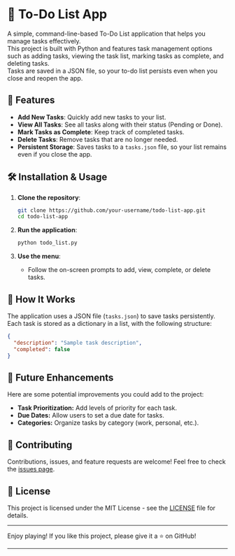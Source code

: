 # 📝 To-Do List App

A simple, command-line-based To-Do List application that helps you manage tasks effectively. <br>
This project is built with Python and features task management options such as adding tasks, viewing the task list, marking tasks as complete, and deleting tasks. <br>
 Tasks are saved in a JSON file, so your to-do list persists even when you close and reopen the app. <br>

## 🚀 Features

- **Add New Tasks**: Quickly add new tasks to your list.
- **View All Tasks**: See all tasks along with their status (Pending or Done).
- **Mark Tasks as Complete**: Keep track of completed tasks.
- **Delete Tasks**: Remove tasks that are no longer needed.
- **Persistent Storage**: Saves tasks to a `tasks.json` file, so your list remains even if you close the app.

## 🛠️ Installation & Usage

1. **Clone the repository**:
    ```bash
    git clone https://github.com/your-username/todo-list-app.git
    cd todo-list-app
    ```

2. **Run the application**:
    ```bash
    python todo_list.py
    ```

3. **Use the menu**:
   - Follow the on-screen prompts to add, view, complete, or delete tasks.

## 📖 How It Works

The application uses a JSON file (`tasks.json`) to save tasks persistently. Each task is stored as a dictionary in a list, with the following structure:

```json
{
  "description": "Sample task description",
  "completed": false
}
```
## 🧩 Future Enhancements

Here are some potential improvements you could add to the project:

- **Task Prioritization:** Add levels of priority for each task.
- **Due Dates:** Allow users to set a due date for tasks.
- **Categories:** Organize tasks by category (work, personal, etc.).

## 🤝 Contributing

Contributions, issues, and feature requests are welcome! Feel free to check the [issues page](https://github.com/leshokefa/RockPaperScissorsByLesho/issues).

## 📄 License

This project is licensed under the MIT License - see the [LICENSE](LICENSE) file for details.

---

Enjoy playing! If you like this project, please give it a ⭐ on GitHub!

---
